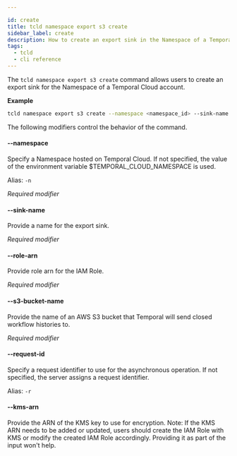 ```yaml
---

id: create
title: tcld namespace export s3 create
sidebar_label: create
description: How to create an export sink in the Namespace of a Temporal Cloud account using tcld.
tags:
  - tcld
  - cli reference
---
```


The `tcld namespace export s3 create` command allows users to create an export sink for the Namespace of a Temporal Cloud account.

**Example**

```bash
tcld namespace export s3 create --namespace <namespace_id> --sink-name <sink_name> --s3-bucket-name <bucket_name> --role-arn <role_arn>
```

The following modifiers control the behavior of the command.

#### --namespace

Specify a Namespace hosted on Temporal Cloud.
If not specified, the value of the environment variable $TEMPORAL_CLOUD_NAMESPACE is used.

Alias: `-n`

_Required modifier_

#### --sink-name

Provide a name for the export sink.

_Required modifier_

#### --role-arn

Provide role arn for the IAM Role.

_Required modifier_

#### --s3-bucket-name

Provide the name of an AWS S3 bucket that Temporal will send closed workflow histories to.

_Required modifier_

#### --request-id

Specify a request identifier to use for the asynchronous operation.
If not specified, the server assigns a request identifier.

Alias: `-r`

#### --kms-arn

Provide the ARN of the KMS key to use for encryption. Note: If the KMS ARN needs to be added or updated, users should create the IAM Role with KMS or modify the created IAM Role accordingly. Providing it as part of the input won't help.
